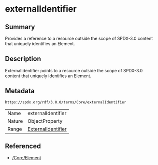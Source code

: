 <!-- Automatically generated by spec-parser v2.3.0 on 2024-07-29T18:25:30.305944+00:00 -->
<!-- SPDX-License-Identifier: Community-Spec-1.0 -->

# externalIdentifier

## Summary

Provides a reference to a resource outside the scope of SPDX-3.0 content
that uniquely identifies an Element.


## Description

ExternalIdentifier points to a resource outside the scope of SPDX-3.0 content
that uniquely identifies an Element.


## Metadata

`https://spdx.org/rdf/3.0.0/terms/Core/externalIdentifier`


| | |
|---|---|
| Name | externalIdentifier |
| Nature | ObjectProperty |
| Range | [ExternalIdentifier](../Classes/ExternalIdentifier.md) |




## Referenced

- [/Core/Element](../../Core/Classes/Element.md)

